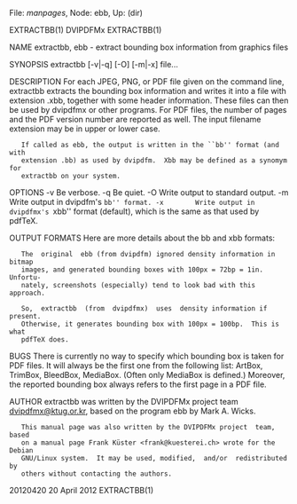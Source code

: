 File: *manpages*,  Node: ebb,  Up: (dir)

EXTRACTBB(1)                       DVIPDFMx                       EXTRACTBB(1)



NAME
       extractbb, ebb - extract bounding box information from graphics files

SYNOPSIS
       extractbb [-v|-q] [-O] [-m|-x] file...

DESCRIPTION
       For  each  JPEG,  PNG, or PDF file given on the command line, extractbb
       extracts the bounding box information and writes it into  a  file  with
       extension  .xbb, together with some header information. These files can
       then be used by dvipdfmx or other programs. For PDF files,  the  number
       of  pages  and  the PDF version number are reported as well.  The input
       filename extension may be in upper or lower case.

       If called as ebb, the output is written in the ``bb'' format (and  with
       extension .bb) as used by dvipdfm.  Xbb may be defined as a synomym for
       extractbb on your system.

OPTIONS
       -v        Be verbose.
       -q        Be quiet.
       -O        Write output to standard output.
       -m        Write output in dvipdfm's ``bb'' format.
       -x        Write output in dvipdfmx's ``xbb'' format (default), which is
                 the same as that used by pdfTeX.

OUTPUT FORMATS
       Here are more details about the bb and xbb formats:

       The  original  ebb (from dvipdfm) ignored density information in bitmap
       images, and generated bounding boxes with 100px = 72bp = 1in.  Unfortu‐
       nately, screenshots (especially) tend to look bad with this approach.

       So,  extractbb  (from  dvipdfmx)  uses  density information if present.
       Otherwise, it generates bounding box with 100px = 100bp.  This is  what
       pdfTeX does.

BUGS
       There  is  currently  no way to specify which bounding box is taken for
       PDF files. It will always be the first one  from  the  following  list:
       ArtBox,  TrimBox, BleedBox, MediaBox. (Often only MediaBox is defined.)
       Moreover, the reported bounding box always refers to the first page  in
       a PDF file.

AUTHOR
       extractbb    was    written    by    the    DVIPDFMx    project    team
       <dvipdfmx@ktug.or.kr>, based on the program ebb by Mark A. Wicks.

       This manual page was also written by the DVIPDFMx project  team,  based
       on a manual page Frank Küster <frank@kuesterei.ch> wrote for the Debian
       GNU/Linux system.  It may be used, modified,  and/or  redistributed  by
       others without contacting the authors.



20120420                         20 April 2012                    EXTRACTBB(1)
